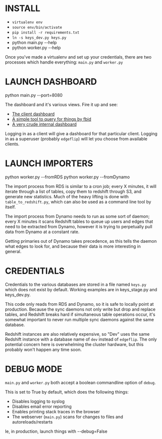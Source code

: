 INSTALL
=======
* `virtualenv env`
* `source env/bin/activate`
* `pip install -r requirements.txt`
* `ln -s keys_dev.py keys.py`
* python main.py --help
* python worker.py --help

Once you've made a virtualenv and set up your credentials, there
are two processes which handle everything: `main.py` and `worker.py`


LAUNCH DASHBOARD
================
python main.py --port=8080

The dashboard and it's various views.  Fire it up and see:

* [The client dashboard](http://dashboard.edgeflip.com/)
* [A simple tool to query for things by fbid](http://dashboard.edgeflip.com/edgeplorer/)
* [A very crude internal dashboard](http://dashboard.edgeflip.com/edgedash/)

Logging in as a client will give a dashboard for that particular client.  Logging in
as a superuser (probably `edgeflip`) will let you choose from available clients.


LAUNCH IMPORTERS
================
python worker.py --fromRDS
python worker.py --fromDynamo

The import process from RDS is similar to a cron job;  every X minutes, it will iterate
through a list of tables, copy them to redshift through S3, and generate new statistics.
Much of the heavy lifting is done with `table_to_redshift.py`, which can also be used
as a command line tool by itself.

The import process from Dynamo needs to run as some sort of daemon;  every X minutes it
scans Redshift tables to queue up users and edges that need to be extracted from Dynamo,
however it is trying to perpetually pull data from Dynamo at a constant rate.

Getting primaries out of Dynamo takes precedence, as this tells the daemon what edges to
look for, and because their data is more interesting in general.


CREDENTIALS
===========
Credentials to the various databases are stored in a file named `keys.py` which does not
exist by default.  Working examples are in keys_stage.py and keys_dev.py. 

This code only reads from RDS and Dynamo, so it is safe to locally point at production.
Because the sync daemons not only write but drop and replace tables, and Redshift breaks
hard if simultaneous table operations occur, it's somewhat important to never run multiple
sync daemons against the same database.

Redshift instances are also relatively expensive, so "Dev" uses the same Redshift instance 
with a database name of `dev` instead of `edgeflip`.  The only potential concern here is
overwhelming the cluster hardware, but this probably won't happen any time soon.


DEBUG MODE
==========
`main.py` and `worker.py` both accept a boolean commandline option of `debug`.

This is set to True by default, which does the following things:
* Disables logging to syslog
* Disables email error reporting
* Enables printing stack traces in the browser
* The webserver (`main.py`) scans for changes to files and autoreloads/restarts

Ie, in production, launch things with --debug=False

